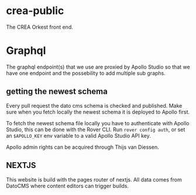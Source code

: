 # crea-public

The CREA Orkest front end.

# Graphql

The graphql endpoint(s) that we use are proxied by Apollo Studio so that we have
one endpoint and the possebility to add multiple sub graphs.

## getting the newest schema

Every pull request the dato cms schema is checked and published. Make sure when you fetch locally the newest schema it is deployed to Apollo first.

To fetch the newest schema file locally you have to authenticate with Apollo Studio,
this can be done with the Rover CLI. Run `rover config auth`, or set an
`$APOLLO_KEY` env variable to a valid Apollo Studio API key.

Apollo admin rights can be acquired through Thijs van Diessen.

## NEXTJS

This website is build with the pages router of nextjs. All data comes from DatoCMS where content editors can trigger builds.
